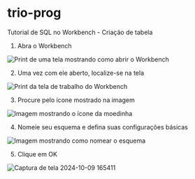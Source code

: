 # trio-prog

Tutorial de SQL no Workbench - Criação de tabela

1. Abra o Workbench
   
![Print de uma tela mostrando como abrir o Workbench](https://github.com/user-attachments/assets/6ef9a444-3edc-4981-9f2f-38d36a7ae815)

2. Uma vez com ele aberto, localize-se na tela

![Print da tela de trabalho do Workbench](https://github.com/user-attachments/assets/2c6566b5-a6f9-43dc-984c-fd26f5d2189b)

3. Procure pelo ícone mostrado na imagem

![Imagem mostrando o ícone da moedinha](https://github.com/user-attachments/assets/3c4d0ac9-f413-42c8-8974-8cc8f0101f26)

4. Nomeie seu esquema e defina suas configurações básicas

![Imagem mostrando como nomear o esquema](https://github.com/user-attachments/assets/b6936a72-418e-475b-840e-e46b23f062cd)

5. Clique em OK

![Captura de tela 2024-10-09 165411](https://github.com/user-attachments/assets/9053200e-ec57-4ae6-ba9b-9c1c1cd56964)
